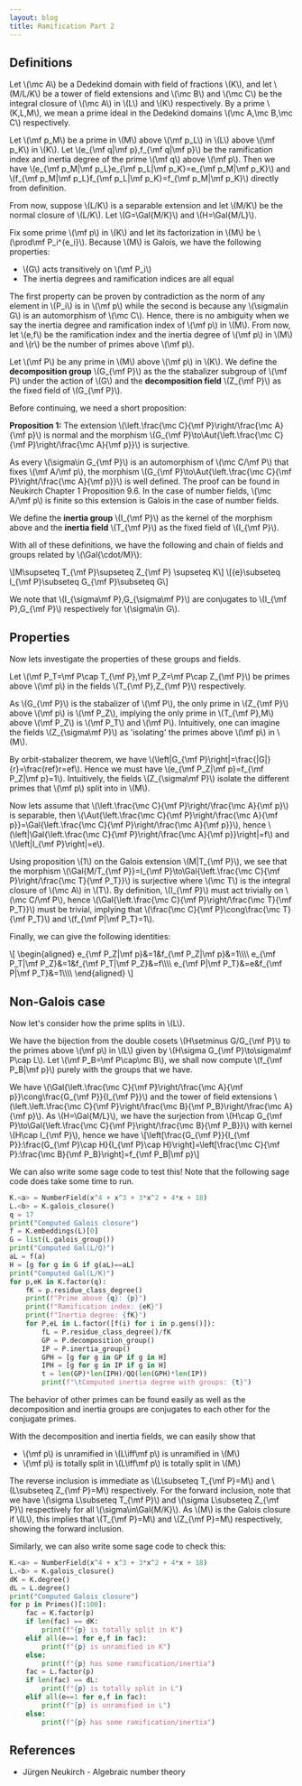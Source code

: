 ```yaml
---
layout: blog
title: Ramification Part 2
---
```


## Definitions

Let \\(\mc A\\) be a Dedekind domain with field of fractions \\(K\\), and let \\(M/L/K\\) be a tower of field extensions and \\(\mc B\\) and \\(\mc C\\) be the integral closure of \\(\mc A\\) in \\(L\\) and \\(K\\) respectively. By a prime \\(K,L,M\\), we mean a prime ideal in the Dedekind domains \\(\mc A,\mc B,\mc C\\) respectively.

Let \\(\mf p_M\\) be a prime in \\(M\\) above \\(\mf p_L\\) in \\(L\\) above \\(\mf p_K\\) in \\(K\\). Let \\(e_{\mf q\|\mf p},f_{\mf q\|\mf p}\\) be the ramification index and inertia degree of the prime \\(\mf q\\) above \\(\mf p\\). Then we have \\(e_{\mf p_M\|\mf p_L}e_{\mf p_L\|\mf p_K}=e_{\mf p_M\|\mf p_K}\\) and \\(f_{\mf p_M\|\mf p_L}f_{\mf p_L\|\mf p_K}=f_{\mf p_M\|\mf p_K}\\) directly from definition. 

From now, suppose \\(L/K\\) is a separable extension and let \\(M/K\\) be the normal closure of \\(L/K\\). Let \\(G=\Gal{M/K}\\) and \\(H=\Gal{M/L}\\).

Fix some prime \\(\mf p\\) in \\(K\\) and let its factorization in \\(M\\) be \\(\prod\mf P_i^{e_i}\\). Because \\(M\\) is Galois, we have the following properties:

 - \\(G\\) acts transitively on \\(\mf P_i\\)
 - The inertia degrees and ramification indices are all equal

The first property can be proven by contradiction as the norm of any element in \\(P_i\\) is in \\(\mf p\\) while the second is because any \\(\sigma\in G\\) is an automorphism of \\(\mc C\\). Hence, there is no ambiguity when we say the inertia degree and ramification index of \\(\mf p\\) in \\(M\\). From now, let \\(e,f\\) be the ramification index and the inertia degree of \\(\mf p\\) in \\(M\\) and \\(r\\) be the number of primes above \\(\mf p\\). 

Let \\(\mf P\\) be any prime in \\(M\\) above \\(\mf p\\) in \\(K\\). We define the **decomposition group** \\(G_{\mf P}\\) as the the stabalizer subgroup of \\(\mf P\\) under the action of \\(G\\) and the **decomposition field** \\(Z_{\mf P}\\) as the fixed field of \\(G_{\mf P}\\).

Before continuing, we need a short proposition:

**Proposition 1:** The extension \\(\left.\frac{\mc C}{\mf P}\right/\frac{\mc A}{\mf p}\\) is normal and the morphism \\(G_{\mf P}\to\Aut{\left.\frac{\mc C}{\mf P}\right/\frac{\mc A}{\mf p}}\\) is surjective.

As every \\(\sigma\in G_{\mf P}\\) is an automorphism of \\(\mc C/\mf P\\) that fixes \\(\mf A/\mf p\\), the morphism \\(G_{\mf P}\to\Aut{\left.\frac{\mc C}{\mf P}\right/\frac{\mc A}{\mf p}}\\) is well defined. The proof can be found in Neukirch Chapter 1 Proposition 9.6. In the case of number fields, \\(\mc A/\mf p\\) is finite so this extension is Galois in the case of number fields.

We define the **inertia group** \\(I_{\mf P}\\) as the kernel of the morphism above and the **inertia field** \\(T_{\mf P}\\) as the fixed field of \\(I_{\mf P}\\).

With all of these definitions, we have the following and chain of fields and groups related by \\(\Gal{\cdot/M}\\):

\\[M\supseteq T_{\mf P}\supseteq Z_{\mf P} \supseteq K\\]
\\[\{e\}\subseteq I_{\mf P}\subseteq G_{\mf P}\subseteq G\\]

We note that \\(I_{\sigma\mf P},G_{\sigma\mf P}\\) are conjugates to \\(I_{\mf P},G_{\mf P}\\) respectively for \\(\sigma\in G\\).

## Properties

Now lets investigate the properties of these groups and fields.

Let \\(\mf P_T=\mf P\cap T_{\mf P},\mf P_Z=\mf P\cap Z_{\mf P}\\) be primes above \\(\mf p\\) in the fields \\(T_{\mf P},Z_{\mf P}\\) respectively.

As \\(G_{\mf P}\\) is the stabalizer of \\(\mf P\\), the only prime in \\(Z_{\mf P}\\) above \\(\mf p\\) is \\(\mf P_Z\\), implying the only prime in \\(T_{\mf P},M\\) above \\(\mf P_Z\\) is \\(\mf P_T\\) and \\(\mf P\\). Intuitively, one can imagine the fields \\(Z_{\sigma\mf P}\\) as 'isolating' the primes above \\(\mf p\\) in \\(M\\).

By orbit-stabalizer theorem, we have \\(\left\|G_{\mf P}\right\|=\frac{\|G\|}{r}=\frac{ref}r=ef\\). Hence we must have \\(e_{\mf P_Z\|\mf p}=f_{\mf P_Z\|\mf p}=1\\). Intuitively, the fields \\(Z_{\sigma\mf P}\\) isolate the different primes that \\(\mf p\\) split into in \\(M\\).

Now lets assume that \\(\left.\frac{\mc C}{\mf P}\right/\frac{\mc A}{\mf p}\\) is separable, then \\(\Aut{\left.\frac{\mc C}{\mf P}\right/\frac{\mc A}{\mf p}}=\Gal{\left.\frac{\mc C}{\mf P}\right/\frac{\mc A}{\mf p}}\\), hence \\(\left\|\Gal{\left.\frac{\mc C}{\mf P}\right/\frac{\mc A}{\mf p}}\right\|=f\\) and \\(\left\|I_{\mf P}\right\|=e\\).

Using proposition \\(1\\) on the Galois extension \\(M\|T_{\mf P}\\), we see that the morphism \\(\Gal{M/T_{\mf P}}=I_{\mf P}\to\Gal{\left.\frac{\mc C}{\mf P}\right/\frac{\mc T}{\mf P_T}}\\) is surjective where \\(\mc T\\) is the integral closure of \\(\mc A\\) in \\(T\\). 
By definition, \\(I_{\mf P}\\) must act trivially on \\(\mc C/\mf P\\), hence \\(\Gal{\left.\frac{\mc C}{\mf P}\right/\frac{\mc T}{\mf P_T}}\\) must be trivial, implying that \\(\frac{\mc C}{\mf P}\cong\frac{\mc T}{\mf P_T}\\) and \\(f_{\mf P\|\mf P_T}=1\\).

Finally, we can give the following identities:

\\[
\begin{aligned}
    e_{\mf P_Z|\mf p}&=1&f_{\mf P_Z|\mf p}&=1\\\\\\\\
    e_{\mf P_T|\mf P_Z}&=1&f_{\mf P_T|\mf P_Z}&=f\\\\\\\\
    e_{\mf P|\mf P_T}&=e&f_{\mf P|\mf P_T}&=1\\\\\\\\
\end{aligned}
\\]

## Non-Galois case

Now let's consider how the prime splits in \\(L\\). 

We have the bijection from the double cosets \\(H\setminus G/G_{\mf P}\\) to the primes above \\(\mf p\\) in \\(L\\) given by \\(H\sigma G_{\mf P}\to\sigma\mf P\cap L\\). Let \\(\mf P_B=\mf P\cap\mc B\\), we shall now compute \\(f_{\mf P_B\|\mf p}\\) purely with the groups that we have.

We have \\(\Gal{\left.\frac{\mc C}{\mf P}\right/\frac{\mc A}{\mf p}}\cong\frac{G_{\mf P}}{I_{\mf P}}\\) and the tower of field extensions \\(\left.\left.\frac{\mc C}{\mf P}\right/\frac{\mc B}{\mf P_B}\right/\frac{\mc A}{\mf p}\\). As \\(H=\Gal{M/L}\\), we have the surjection from \\(H\cap G_{\mf P}\to\Gal{\left.\frac{\mc C}{\mf P}\right/\frac{\mc B}{\mf P_B}}\\) with kernel \\(H\cap I_{\mf P}\\), hence we have
\\[\left[\frac{G_{\mf P}}{I_{\mf P}}:\frac{G_{\mf P}\cap H}{I_{\mf P}\cap H}\right]=\left[\frac{\mc C}{\mf P}:\frac{\mc B}{\mf P_B}\right]=f_{\mf P_B\|\mf p}\\]

We can also write some sage code to test this! Note that the following sage code does take some time to run.

```python
K.<a> = NumberField(x^4 + x^3 + 3*x^2 + 4*x + 18)
L.<b> = K.galois_closure()
q = 17
print("Computed Galois closure")
f = K.embeddings(L)[0]
G = list(L.galois_group())
print("Computed Gal(L/Q)")
aL = f(a)
H = [g for g in G if g(aL)==aL]
print("Computed Gal(L/K)")
for p,eK in K.factor(q):
    fK = p.residue_class_degree()
    print(f"Prime above {q}: {p}")
    print(f"Ramification index: {eK}")
    print(f"Inertia degree: {fK}")
    for P,eL in L.factor([f(i) for i in p.gens()]):
        fL = P.residue_class_degree()/fK
        GP = P.decomposition_group()
        IP = P.inertia_group()
        GPH = [g for g in GP if g in H]
        IPH = [g for g in IP if g in H]
        t = len(GP)*len(IPH)/QQ(len(GPH)*len(IP))
        print(f"\tComputed inertia degree with groups: {t}")
```

The behavior of other primes can be found easily as well as the decomposition and inertia groups are conjugates to each other for the conjugate primes.

With the decomposition and inertia fields, we can easily show that
 - \\(\mf p\\) is unramified in \\(L\iff\mf p\\) is unramified in \\(M\\)
 - \\(\mf p\\) is totally split in \\(L\iff\mf p\\) is totally split in \\(M\\)

The reverse inclusion is immediate as \\(L\subseteq T_{\mf P}=M\\) and \\(L\subseteq Z_{\mf P}=M\\) respectively. For the forward inclusion, note that we have \\(\sigma L\subseteq T_{\mf P}\\) and \\(\sigma L\subseteq Z_{\mf P}\\) respectively for all \\(\sigma\in\Gal{M/K}\\). As \\(M\\) is the Galois closure if \\(L\\), this implies that \\(T_{\mf P}=M\\) and \\(Z_{\mf P}=M\\) respectively, showing the forward inclusion.

Similarly, we can also write some sage code to check this:

```python
K.<a> = NumberField(x^4 + x^3 + 3*x^2 + 4*x + 18)
L.<b> = K.galois_closure()
dK = K.degree()
dL = L.degree()
print("Computed Galois closure")
for p in Primes()[:100]:
    fac = K.factor(p)
    if len(fac) == dK:
        print(f"{p} is totally split in K")
    elif all(e==1 for e,f in fac):
        print(f"{p} is unramified in K")
    else:
        print(f"{p} has some ramification/inertia")
    fac = L.factor(p)
    if len(fac) == dL:
        print(f"{p} is totally split in L")
    elif all(e==1 for e,f in fac):
        print(f"{p} is unramified in L")
    else:
        print(f"{p} has some ramification/inertia")
```

## References
 - Jürgen Neukirch - Algebraic number theory
